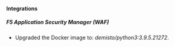 #### Integrations
##### F5 Application Security Manager (WAF)
- Upgraded the Docker image to: *demisto/python3:3.9.5.21272*.
